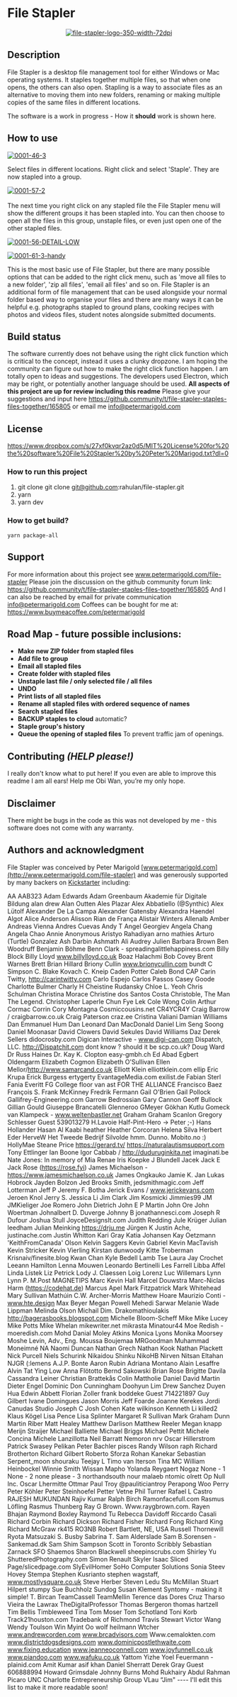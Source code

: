 # **File Stapler**
<p align="center">
<a href="https://imgbb.com/"><img src="https://i.ibb.co/KzDhNTy/file-stapler-logo-350-width-72dpi.jpg" alt="file-stapler-logo-350-width-72dpi" border="0"></a>

## Description
File Stapler is a desktop file management tool for either Windows or Mac operating systems. It staples together multiple files, so that when one opens, the others can also open. Stapling is a way to associate files as an alternative to moving them into new folders, renaming  or making multiple copies of the same files in different locations.

The software is a work in progress - How it **should** work is shown here. 

## How to use
<a href="https://ibb.co/6mjKNH5"><img src="https://i.ibb.co/QfyWXPG/0001-46-3.jpg" alt="0001-46-3" border="0"></a>  <br />  

Select files in different locations.  Right click and select 'Staple'. They are now stapled into a group. 


<a href="https://ibb.co/wYNHtBn"><img src="https://i.ibb.co/8XD3kNy/0001-57-2.jpg" alt="0001-57-2" border="0"></a> <br />  
The next time you right click on any stapled file the File Stapler menu will show the different groups it has been stapled into. You can then choose to open all the files in this group, unstaple files, or even just open one of the other stapled files. <br />  

<a href="https://ibb.co/Lp37fvY"><img src="https://i.ibb.co/XJqRTVj/0001-56-DETAIL-LOW.jpg" alt="0001-56-DETAIL-LOW" border="0"></a>  <br />  




<a href="https://ibb.co/XFRyQmx"><img src="https://i.ibb.co/bN9H0p5/0001-61-3-handy.jpg" alt="0001-61-3-handy" border="0"></a>  <br />  

This is the most basic use of File Stapler, but there are many possible options that can be added to the right click menu, such as 'move all files to a new folder', 'zip all files', 'email all files' and so on. File Stapler is an additional form of file management that can be used alongside your normal folder based way to organise your files and there are many ways it can be helpful e.g. photographs stapled to ground plans, cooking recipes with photos and videos files, student notes alongside submitted documents. 





## Build status

The software currently does not behave using the right click function which is critical to the concept, instead it uses a clunky dropzone. I am hoping the community can figure out how to make the right click function happen. I am totally open to ideas and suggestions. The developers used Electron, which may be right, or potentially another language should be used. **All aspects of this project are up for review including this readme**
Please give your suggestions and input here https://github.community/t/file-stapler-staples-files-together/165805
or email me info@petermarigold.com



## License
https://www.dropbox.com/s/27xf0kvqr2az0d5/MIT%20License%20for%20the%20software%20File%20Stapler%20by%20Peter%20Marigod.txt?dl=0



### How to run this project
1. git clone git clone git@github.com:rahulan/file-stapler.git
2. yarn 
3. yarn dev

### How to get build?

```
yarn package-all
```


## Support
For more information about this project see www.petermarigold.com/file-stapler
Please join the discussion on the github community forum link: https://github.community/t/file-stapler-staples-files-together/165805
And I can also be reached by email for private communication info@petermarigold.com 
Coffees can be bought for me at: https://www.buymeacoffee.com/petermarigold



## Road Map - future possible inclusions:

-	**Make new ZIP folder from stapled files**
-	**Add file to group**
-	**Email all stapled files** 
-	**Create folder with stapled files**
-	**Unstaple last file / only selected file / all files** 
-	**UNDO**
-	**Print lists of all stapled files** 
-	**Rename all stapled files with ordered sequence of names**
-	**Search stapled files** 
-	**BACKUP staples to cloud** automatic?
-	**Staple group's history** 
-	**Queue the opening of stapled files**  To prevent traffic jam of openings.




## Contributing *(HELP please!)*
I really don't know what to put here!  If you even are able to improve this readme I am all ears!
Help me Obi Wan, you’re my only hope. 


## Disclaimer
There might be bugs in the code as this was not developed by me - this software does not come with any warranty.

## Authors and acknowledgment
File Stapler was conceived by Peter Marigold [www.petermarigold.com](http://www.petermarigold.com/file-stapler)
and was generously supported by many backers on [Kickstarter](https://www.kickstarter.com/projects/formcard/quickstarter-file-stapler-a-handy-desktop-tool/description) including:


AA
AAB323
Adam Edwards
Adam Greenbaum
Akademie für Digitale Bildung
alan drew
Alan Outten
Ales Plazar
Alex Abbatiello (@Synthic)
Alex Lütolf
Alexander De La Campa
Alexander Gatensby
Alexandra Haendel
Algot
Alice Anderson
Álisson Rian de França
Alistair Winters
Allenalb
Amber
Andreas Vienna
Andres Cuevas
Andy T
Angel Georgiev
Angela Chang
Angela Chao
Annie
Anonymous
Aristyo Rahadiyan
arno mathies
Arturo (Turtle) Gonzalez
Ash Darbin
Ashmath Ali
Audrey Julien
Barbara Brown
Ben Woodruff
Benjamin Böhme
Benn Clark - spreadingalittlehappiness.com
Billy Block
Billy Lloyd www.billylloyd.co.uk
Boaz Halachmi
Bob Covey
Brent Warnes
Brett
Brian Hillard
Briony Cullin www.brionycullin.com
bundt
C Simpson
C. Blake Kovach
C. Kneip
Caden Potter
Caleb Bond
CAP
Carin Twitty, http://carintwitty.com
Carlo Espejo
Carlos Passos
Casey Goode
Charlotte Bulmer
Charly H
Cheistine Rudansky
Chloe L. Yeoh
Chris Schulman
Christina Morace
Christine dos Santos Costa
Christoble, The Man The Legend.
Christopher Laperle
Chun Fye Lek
Cole Wong
Colin Arthur
Cormac Corrin
Cory Montagna
Cosmiccousins.net
CR4YCR4Y
Craig Barrow / craigbarrow.co.uk
Craig Paterson
craz.ee
Cristina Valiani
Damian Williams
Dan Emmanuel Hum
Dan Leonard
Dan MacDonald
Daniel Lim Seng Soong
Daniel Moonasar
David Clowers
David Sekules
David Williams
Daz
Derek Sellers
didocrosby.com
Digican Interactive - www.digi-can.com
Dispatch, LLC. http://Dispatchit.com
dont know ? should it be scp.co.uk?
Doug Ward
Dr Russ Haines
Dr. Kay K. Clopton
easy-gmbh.ch
Ed Abad
Egbert Oldengarm
Elizabeth Cogmon
Elizabeth O'Sullivan
Ellen Mellor/http://www.samarcand.co.uk
Elliott Klein elliottklein.com
ellip
Eric Krupa
Erick Burgess
ertygerty
EvantageMedia.com
exilist.de
Fabian Sterl
Fania Everitt
FG College
floor van ast
FOR THE ALLIANCE
Francisco Baez
François S.
Frank McKinney
Fredrik Fermann
Gail O'Brien
Gail Pollock
Gallifrey-Engineering.com
Garrow Bedrossian
Gary Cannon
Geoff Bullock
Gillian Gould
Giuseppe Brancatelli
Glenneroo
GMeyer
Gökhan Kutlu
Gomeck van Klampeck - www.weltenbastler.net
Graham
Graham Scanlon
Gregory Schlesser
Guest 539013279
H.Lavoie
Half-Pint-Hero -> Peter ;-)
Hans Hollander
Hasan Al Kaabi
heather
Heather Corcoran
Helena Silva
Herbert Eder
HerveW
Het Tweede Bedrijf Silvolde
hmm. Dunno. Mobito.no :)
HollyMae Steane Price
https://gerard.tv/
https://naturalautismsupport.com
Tony Ettlinger
Ian Boone
Igor Cabbab / http://duduruginkita.net
imaginati.be
Nate Jones: In memory of Mia Renae
Iris Koepke
J Blundell
Jacek
Jack E
Jack Rose (https://rose.fyi)
James Michaelson - https://www.jamesmichaelson.co.uk
James Ongkauko
Jamie K.
Jan Lukas Hobrock
Jayden Bolzon
Jed Brooks Smith, jedsmithmagic.com
Jeff Lotterman
Jeff P
Jeremy F. Botha
Jerick Evans / www.jerickevans.com
Jeroen Knol
Jerry S.
Jessica Li
Jim Clark
Jim Kosmicki
Jimmies99
JM
JMKieliger
Joe Romero
John Dietrich
John E P Martin
John Ore
John Woertman
Johnalbert D. Duverge
Johnny B
jonathannesci.com
Joseph R Dufour
Joshua Stull
JoyceDesignsIt.com
Judith Redding
Jule Krüger
Julian leedham
Julian Meinking https://drju.me
Jürgen K
Justin Ache, justinache.com
Justin Whitton
Kari Gray
Katia Johansen
Kay Oetzmann
'KeithFromCanada' Olson
Kelvin Saggers
Kevin Gabriel
Kevin MacTavish
Kevin Stricker
Kevin Vierling
Kirstan dunwoody
Kitte Troberman
Krisnaiv/finesite.blog
Kwan Chan
Kyle Bedell
Lamb Tse
Laura Jay Crochet
Leeann Hamilton
Lenna Mouwen
Leonardo Bertinelli
Les Farrell
Libba Affel
Linda
Lístek
Liz Petrick
Lody J. Claessen
Loig
Lorenz
Luc Willemars
Lynn
Lynn P.
M.Post
MAGNETIPS
Marc Kevin Hall
Marcel Douwstra
Marc-Niclas Harm (https://codehat.de)
Marcus Apel
Mark Fitzpatrick
Mark Whitehead
Mary Sullivan
Mathúin C.W. Archer-Morris
Matthew Hoare
Maurizio Conti - www.hte.design
Max Beyer
Megan Powell
Mehedi Sarwar
Melanie Wade Lippman
Melinda Olson
Michail Dim. Drakomathioulakis http://bagerasbooks.blogspot.com
Michelle Bloom-Scheff
Mike
Mike Lucey
Mike Potts
Mike Whelan
mikewriter.net
mikrasta
Minatour44
Moe Redish - moeredish.com
Mohd Danial
Moley Atkins
Monica Lyons
Monika
Moorsey
Moshe Levin, Adv., Eng.
Moussa Boujemaa
MRGoodman
Muhammad Moneimné
NA
Naomi Duncan
Nathan Grech
Nathan Kook
Nathan Plackett
Nick Purcell
Niels Schurink
Nikaidou Shinku
NikoHB
Nirven
Nitsan Eltahan
NJGR
(:lemens
A.J.P. Bonte
Aaron Rubin
Adriana Montano
Alain Lesaffre
Alvin Tat Ying Low
Anna Flötotto
Bernd Sakowski
Brian Rose
Brigitte Davila
Cassandra Leiner
Christian Brattekås
Colin Mattholie
Daniel
David Martin
Dieter Engel
Dominic
Don Cunningham
Doohyun Lim
Drew Sanchez
Duyen Hua
Edwin Abbett
Florian Zoller
frank boddeke
Guest 714221897
Guy Gilbert
Ivane Domingues
Jason Morris
Jeff Foarde
Joanne Kerekes
Jordi Canudas Studio
Joseph C
Josh Cohen
Kate wilkinson
Kenneth Li
killed2
Klaus Kögel
Lisa Pence
Lisa Splinter
Margaret R Sullivan
Mark Graham Dunn
Martin Riber
Matt Healey
Matthew Darlison
Matthew Reeler
Megan knapp
Merijn Straijer
Michael Balliette
Michael Briggs
Michael Pettit
Michele Concina
Michele Lanzillotta
Neil Barratt
Nemoron
nrv
Oscar Hillerstrom
Patrick Swasey
Pelikan
Peter Bachler
pisces
Randy Wilson
raph
Richard Brotherton
Richard Gilbert
Roberto Sforza
Rohan Kanekar
Sebastian
Serpent_moon
shouraku
Teejay L
Timo van Iterson
Tina MC
William Heinbockel
Winnie Smith
Wissan Mapho
Yolanda Reygaert
Nogaz
None  - 1
None - 2
none please  - 3
northandsouth
nour malaeb
ntomic
olrett
Op Null Inc.
Oscar Lhermitte
Ottmar
Paul Troy @pauliticiantroy
Perapong Woo
Perry
Peter Köhler
Peter Steinhoefel
Petter Vetne
Phil Turner
Rafael L Castro
RAJESH MUKUNDAN
Rajiv Kumar
Ralph Birch
Ramonfacefull.com
Rasmus Löfling
Rasmus Thunberg
Ray G Brown. Www.raygbrown.com.
Rayen Bhajan
Raymond Boxley
Raymond Tu
Rebecca Davidoff
Riccardo Casali
Richard Corbin
Richard Dickson
Richard Fisher
Richard Fong
Richard King
Richard McGraw
rk415
RO3NB
Robert Bartlett, NE, USA
Russell Thornewill
Ryota Matsuzaki
S. Busby
Sabrina T.
Sam Alderslade
Sam B.Sorensen - Sankemad.dk
Sam Shim
Sampson
Scott in Toronto
Scribbly
Sebastian Zarnack
SFO
Shaemos
Sharon Blackwell
sheepinscrubs.com
Shirley Yu
ShutteredPhotography.com
Simon Renault
Skyler Isaac
Sliced Page/slicedpage.com
SlyEvilHomer
SoHo Computer Solutions
Sonia
Steev Hovey
Stempa
Stephen Kusrianto
stephen wagstaff, www.mostlysquare.co.uk
Steve Herber
Steven Ledu
Stu McMillan
Stuart Hilpert
stumpy
Sue Buchholz
Sundog
Susan Klement
Syntomy - making it simple!
T. Bircan
TeamCassell
TeamMellin
Terence das Dores Cruz
Tharso Vieira
the Lawrax
TheDigitalProfessor
Thomas Bergeron
thomas hartzell
Tim Bellis
Timbleweed
Tina
Tom Moser
Tom Schotland
Toni Korb
Track21houston.com
Tradebank of Richmond
Travis Stewart
Victor Wang
Wendy Toulson
Win Myint Oo
wolf heilmann
Wtcher
www.andrewcorden.com
www.brcadvisors.com
Www.cemalokten.com
www.districtdogsdesigns.com
www.dominicpostlethwaite.com
www.fixing.education
www.jeanneoconnell.com
www.joyfunnell.co.uk
www.piandoo.com
www.wafuku.co.uk
Yattom
Yizhe
Yoel Feuermann - plainid.com
Amit Kumar
asif khan
Daniel Sherratt
Derek Gray
Guest 606888994
Howard Grimsdale
Johnny Burns
Mohd Rukhairy Abdul Rahman
Picaro
UNC Charlotte Entrepreneurship Group
VLau
“Jim"
---- I'll edit this list to make it more readable soon!
